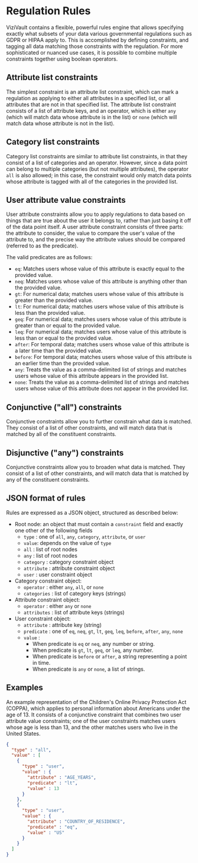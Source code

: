 # Regulation Rules

ViziVault contains a flexible, powerful rules engine that allows specifying exactly what subsets of your data various governmental regulations such as GDPR or HIPAA apply to. This is accomplished by defining constraints, and tagging all data matching those constraints with the regulation. For more sophisticated or nuanced use cases, it is possible to combine multiple constraints together using boolean operators.

## Attribute list constraints

The simplest constraint is an attribute list constraint, which can mark a regulation as applying to either all attributes in a specified list, or all attributes that are not in that specified list. The attribute list constraint consists of a list of attribute keys, and an operator, which is either `any` (which will match data whose attribute is in the list) or `none` (which will match data whose attribute is not in the list).

## Category list constraints

Category list constraints are similar to attribute list constraints, in that they consist of a list of categories and an operator. However, since a data point can belong to multiple categories (but not multiple attributes), the operator `all` is also allowed; in this case, the constraint would only match data points whose attribute is tagged with all of the categories in the provided list.

## User attribute value constraints

User attribute constraints allow you to apply regulations to data based on things that are true about the user it belongs to, rather than just basing it off of the data point itself. A user attribute constraint consists of three parts: the attribute to consider, the value to compare the user's value of the attribute to, and the precise way the attribute values should be compared (referred to as the predicate).

The valid predicates are as follows:
 - `eq`: Matches users whose value of this attribute is exactly equal to the provided value.
 - `neq`: Matches users whose value of this attribute is anything other than the provided value.
 - `gt`: For numerical data; matches users whose value of this attribute is greater than the provided value.
 - `lt`: For numerical data; matches users whose value of this attribute is less than the provided value.
 - `geq`: For numerical data; matches users whose value of this attribute is greater than or equal to the provided value.
 - `leq`: For numerical data; matches users whose value of this attribute is less than or equal to the provided value.
 - `after`: For temporal data; matches users whose value of this attribute is a later time than the provided value.
 - `before`: For temporal data; matches users whose value of this attribute is an earlier time than the provided value.
 - `any`: Treats the value as a comma-delimited list of strings and matches users whose value of this attribute appears in the provided list.
 - `none`: Treats the value as a comma-delimited list of strings and matches users whose value of this attribute does not appear in the provided list.

## Conjunctive ("all") constraints

Conjunctive constraints allow you to further constrain what data is matched. They consist of a list of other constraints, and will match data that is matched by all of the constituent constraints.

## Disjunctive ("any") constraints

Conjunctive constraints allow you to broaden what data is matched. They consist of a list of other constraints, and will match data that is matched by any of the constituent constraints.

## JSON format of rules

Rules are expressed as a JSON object, structured as described below:

 - Root node: an object that must contain a `constraint` field and exactly one other of the following fields
   - `type` : one of `all`, `any`, `category`, `attribute`, or `user`
   - `value`: depends on the value of `type`
   - `all` : list of root nodes
   - `any` : list of root nodes
   - `category` : category constraint object
   - `attribute` : attribute constraint object
   - `user` : user constraint object
 - Category constraint object:
   - `operator` : either `any`, `all`, or `none`
   - `categories` : list of category keys (strings)
 - Attribute constraint object:
   - `operator` : either `any` or `none`
   - `attributes` : list of attribute keys (strings)
 - User constraint object:
   - `attribute` : attribute key (string)
   - `predicate` : one of `eq`, `neq`, `gt`, `lt`, `geq`, `leq`, `before`, `after`, `any`, `none`
   - `value` :
     - When predicate is `eq` or `neq`, any number or string.
     - When predicate is `gt`, `lt`, `geq`, or `leq`, any number.
     - When predicate is `before` or `after`, a string representing a point in time.
     - When predicate is `any` or `none`, a list of strings.

## Examples

An example representation of the Children's Online Privacy Protection Act (COPPA), which applies to personal information about Americans under the age of 13. It consists of a conjunctive constraint that combines two user attribute value constraints; one of the user constraints matches users whose age is less than 13, and the other matches users who live in the United States.

```json
{
  "type" : "all",
  "value" : [
    {
      "type" : "user",
      "value" : {
        "attribute" : "AGE_YEARS",
        "predicate" : "lt",
        "value" : 13
      }
    },
    {
      "type" : "user",
      "value" : {
        "attribute" : "COUNTRY_OF_RESIDENCE",
        "predicate" : "eq",
        "value" : "US"
      }
    }
  ]
}
```